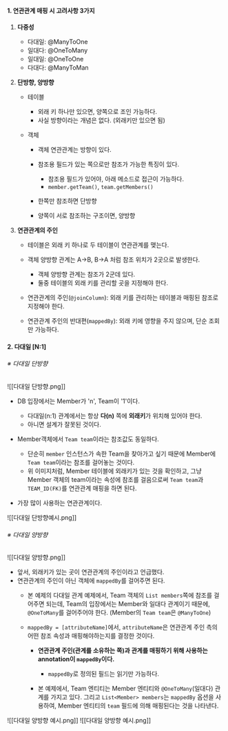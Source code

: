 
#### 1. 연관관계 매핑 시 고려사항 3가지

1. **다중성** 
	 - 다대일: @ManyToOne 
	 - 일대다: @OneToMany 
	 - 일대일: @OneToOne 
	 - 다대다: @ManyToMan

2. **단방향, 양방향** 
	- 테이블
		- 외래 키 하나만 있으면, 양쪽으로 조인 가능하다.
		- 사실 방향이라는 개념은 없다. (외래키만 있으면 됨)

	- 객체
		- 객체 연관관계는 방향이 있다.
		- 참조용 필드가 있는 쪽으로만 참조가 가능한 특징이 있다. 
			- 참조용 필드가 있어야,  아래 메소드로 접근이 가능하다.
			- `member.getTeam()`, `team.getMembers()`
		
		- 한쪽만 참조하면 단방향
		- 양쪽이 서로 참조하는 구조이면, 양방향

3. **연관관계의 주인**
	 - 테이블은 외래 키 하나로 두 테이블이 연관관계를 맺는다.
	 - 객체 양방향 관계는 A->B, B->A 처럼 참조 위치가 2곳으로 발생한다.
		 - 객체 양방향 관계는 참조가 2군데 있다.
		 - 둘중 테이블의 외래 키를 관리할 곳을 지정해야 한다.

	 - 연관관계의 주인(`@joinColumn`): 외래 키를 관리하는 테이블과 매핑된 참조로 지정해야 한다.
	 - 연관관계 주인의 반대편(`mappedBy`): 외래 키에 영향을 주지 않으며, 단순 조회만 가능하다.


#### 2. 다대일 [N:1]

###### ※ 다대일 단방향

![[다대일 단방향.png]]
- DB 입장에서는 Member가 'n', Team이 '1'이다.
	- 다대일(n:1) 관계에서는 항상 **다(n)** 쪽에 **외래키**가 위치해 있어야 한다.
	- 아니면 설계가 잘못된 것이다.

- Member객체에서 `Team team`이라는 참조값도 동일하다.
	- 단순히 `member` 인스턴스가 속한 Team을 찾아가고 싶기 때문에 Member에 `Team team`이라는 참조를 걸어놓는 것이다.
	- 위 이미지처럼, Member 테이블에 외래키가 있는 것을 확인하고, 그냥 Member 객체의 team이라는 속성에 참조를 걸음으로써 `Team team`과 `TEAM_ID(FK)`를 연관관계 매핑을 하면 된다.

- 가장 많이 사용하는 연관관계이다.

![[다대일 단방향예시.png]]

###### ※ 다대일 양방향

![[다대일 양방향.png]]
- 앞서, 외래키가 있는 곳이 연관관계의 주인이라고 언급했다.
- 연관관계의 주인이 아닌 객체에 `mappedBy`를 걸어주면 된다.
	- 본 예제의 다대일 관계 예제에서, Team 객체의 `List members`쪽에 참조를 걸어주면 되는데, Team의 입장에서는 Member와 일대다 관계이기 때문에, `@OneToMany`를 걸어주어야 한다. (Member의 `Team team`은 `@ManyToOne`)
	
	- `mappedBy = [attributeName]`에서, `attributeName`은 연관관계 주인 측의 어떤 참조 속성과 매핑해야하는지를 결정한 것이다.
		- **연관관계 주인(관계를 소유하는 쪽)과 관계를 매핑하기 위해 사용하는 annotation이 `mappedBy`이다.**
			- `mappedBy`로 정의된 필드는 읽기만 가능하다.
		
		- 본 예제에서, Team 엔티티는 Member 엔티티와 `@OneToMany`(일대다) 관계를 가지고 있다. 그리고 `List<Member> members`는 `mappedBy` 옵션을 사용하여, Member 엔티티의 `team` 필드에 의해 매핑된다는 것을 나타낸다.

![[다대일 양방향 예시.png]]
![[다대일 양방향 예시.png]]